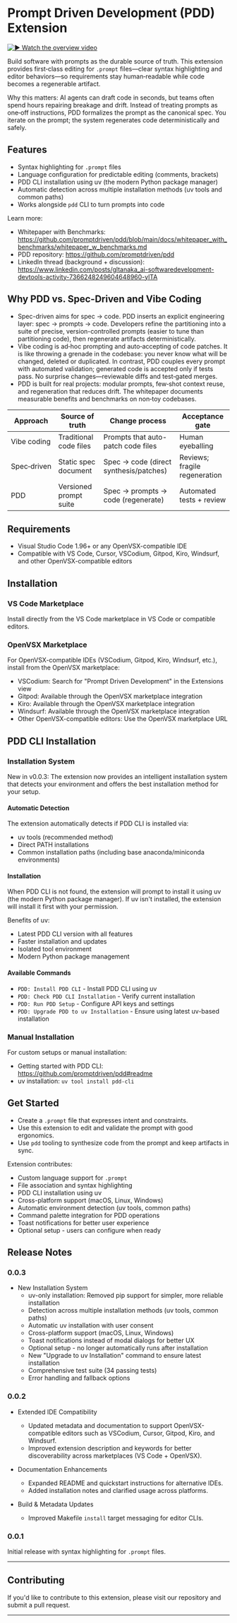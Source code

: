 # Prompt Driven Development (PDD) Extension

[![▶ Watch the overview video](https://img.youtube.com/vi/5lBxpTSnjqo/maxresdefault.jpg)](https://www.youtube.com/watch?v=5lBxpTSnjqo)

Build software with prompts as the durable source of truth. This extension provides first‑class editing for `.prompt` files—clear syntax highlighting and editor behaviors—so requirements stay human‑readable while code becomes a regenerable artifact.

Why this matters: AI agents can draft code in seconds, but teams often spend hours repairing breakage and drift. Instead of treating prompts as one‑off instructions, PDD formalizes the prompt as the canonical spec. You iterate on the prompt; the system regenerates code deterministically and safely.

## Features

- Syntax highlighting for `.prompt` files
- Language configuration for predictable editing (comments, brackets)
- PDD CLI installation using uv (the modern Python package manager)
- Automatic detection across multiple installation methods (uv tools and common paths)
- Works alongside `pdd` CLI to turn prompts into code

Learn more:

- Whitepaper with Benchmarks: https://github.com/promptdriven/pdd/blob/main/docs/whitepaper_with_benchmarks/whitepaper_w_benchmarks.md
- PDD repository: https://github.com/promptdriven/pdd
- LinkedIn thread (background + discussion): https://www.linkedin.com/posts/gltanaka_ai-softwaredevelopment-devtools-activity-7366248249604648960-ylTA

## Why PDD vs. Spec-Driven and Vibe Coding

- Spec-driven aims for spec → code. PDD inserts an explicit engineering layer: spec → prompts → code. Developers refine the partitioning into a suite of precise, version-controlled prompts (easier to tune than partitioning code), then regenerate artifacts deterministically.
- Vibe coding is ad‑hoc prompting and auto‑accepting of code patches. It is like throwing a grenade in the codebase: you never know what will be changed, deleted or duplicated. In contrast, PDD couples every prompt with automated validation; generated code is accepted only if tests pass. No surprise changes—reviewable diffs and test‑gated merges.
- PDD is built for real projects: modular prompts, few‑shot context reuse, and regeneration that reduces drift. The whitepaper documents measurable benefits and benchmarks on non‑toy codebases.


| Approach     | Source of truth        | Change process                          | Acceptance gate               |
| ------------ | ---------------------- | --------------------------------------- | ----------------------------- |
| Vibe coding  | Traditional code files | Prompts that auto-patch code files      | Human eyeballing              |
| Spec‑driven | Static spec document   | Spec → code (direct synthesis/patches) | Reviews; fragile regeneration |
| PDD          | Versioned prompt suite | Spec → prompts → code (regenerate)    | Automated tests + review      |

## Requirements

- Visual Studio Code 1.96+ or any OpenVSX-compatible IDE
- Compatible with VS Code, Cursor, VSCodium, Gitpod, Kiro, Windsurf, and other OpenVSX-compatible editors

## Installation

### VS Code Marketplace
Install directly from the VS Code marketplace in VS Code or compatible editors.

### OpenVSX Marketplace
For OpenVSX-compatible IDEs (VSCodium, Gitpod, Kiro, Windsurf, etc.), install from the OpenVSX marketplace:
- VSCodium: Search for "Prompt Driven Development" in the Extensions view
- Gitpod: Available through the OpenVSX marketplace integration
- Kiro: Available through the OpenVSX marketplace integration
- Windsurf: Available through the OpenVSX marketplace integration
- Other OpenVSX-compatible editors: Use the OpenVSX marketplace URL

## PDD CLI Installation

### Installation System

New in v0.0.3: The extension now provides an intelligent installation system that detects your environment and offers the best installation method for your setup.

#### Automatic Detection
The extension automatically detects if PDD CLI is installed via:
- uv tools (recommended method)
- Direct PATH installations
- Common installation paths (including base anaconda/miniconda environments)

#### Installation
When PDD CLI is not found, the extension will prompt to install it using uv (the modern Python package manager). If uv isn't installed, the extension will install it first with your permission.

Benefits of uv:
- Latest PDD CLI version with all features
- Faster installation and updates
- Isolated tool environment
- Modern Python package management

#### Available Commands
- `PDD: Install PDD CLI` - Install PDD CLI using uv
- `PDD: Check PDD CLI Installation` - Verify current installation
- `PDD: Run PDD Setup` - Configure API keys and settings
- `PDD: Upgrade PDD to uv Installation` - Ensure using latest uv-based installation

### Manual Installation

For custom setups or manual installation:
- Getting started with PDD CLI: https://github.com/promptdriven/pdd#readme
- uv installation: `uv tool install pdd-cli`

## Get Started

- Create a `.prompt` file that expresses intent and constraints.
- Use this extension to edit and validate the prompt with good ergonomics.
- Use `pdd` tooling to synthesize code from the prompt and keep artifacts in sync.

Extension contributes:

- Custom language support for `.prompt`
- File association and syntax highlighting
- PDD CLI installation using uv
- Cross-platform support (macOS, Linux, Windows)
- Automatic environment detection (uv tools, common paths)
- Command palette integration for PDD operations
- Toast notifications for better user experience
- Optional setup - users can configure when ready

## Release Notes

### 0.0.3

- New Installation System
  - uv-only installation: Removed pip support for simpler, more reliable installation
  - Detection across multiple installation methods (uv tools, common paths)
  - Automatic uv installation with user consent
  - Cross-platform support (macOS, Linux, Windows)
  - Toast notifications instead of modal dialogs for better UX
  - Optional setup - no longer automatically runs after installation
  - New "Upgrade to uv Installation" command to ensure latest installation
  - Comprehensive test suite (34 passing tests)
  - Error handling and fallback options

### 0.0.2

- Extended IDE Compatibility

  - Updated metadata and documentation to support OpenVSX-compatible editors such as VSCodium, Cursor, Gitpod, Kiro, and Windsurf.
  - Improved extension description and keywords for better discoverability across marketplaces (VS Code + OpenVSX).

- Documentation Enhancements

  - Expanded README and quickstart instructions for alternative IDEs.
  - Added installation notes and clarified usage across platforms.

- Build & Metadata Updates

  - Improved Makefile `install` target messaging for editor CLIs.


### 0.0.1

Initial release with syntax highlighting for `.prompt` files.

---

## Contributing

If you'd like to contribute to this extension, please visit our repository and submit a pull request.

---
